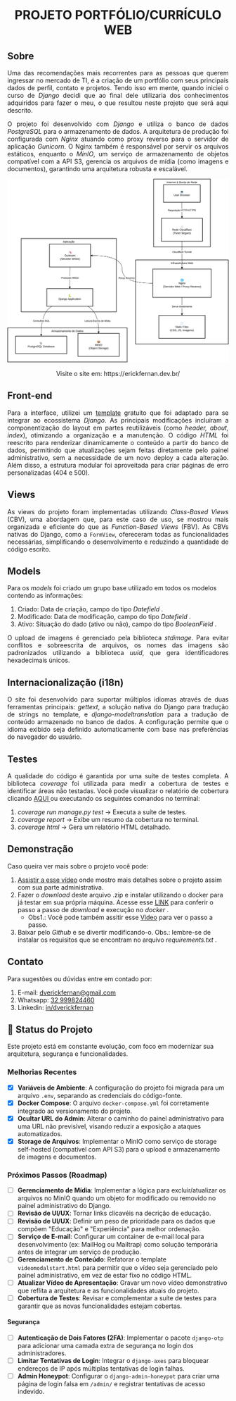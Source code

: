 <h1 align="center">
PROJETO PORTFÓLIO/CURRÍCULO WEB
</h1>

## Sobre

<p align="justify">  
Uma das recomendações mais recorrentes para as pessoas que querem ingressar no mercado de TI, é a criação de um portfólio com seus principais dados de 
perfil, contato e projetos. Tendo isso em mente, quando iniciei o curso de <em> Django </em> decidi que ao final dele utilizaria dos conhecimentos adquiridos para 
fazer o meu, o que resultou neste projeto que será aqui descrito.
</p>

<p align="justify"> 
O projeto foi desenvolvido com <em>Django</em> e utiliza o banco de dados <em>PostgreSQL</em> para o armazenamento de dados. A arquitetura de produção foi configurada com <em>Nginx</em> atuando como proxy reverso para o servidor de aplicação <em>Gunicorn</em>. O Nginx também é responsável por servir os arquivos estáticos, enquanto o <em>MinIO</em>, um serviço de armazenamento de objetos compatível com a API S3, gerencia os arquivos de mídia (como imagens e documentos), garantindo uma arquitetura robusta e escalável.
 
</p>

<p align="center">
 <img src="https://github.com/ErickFernan/curriculo_online_django/blob/master/readme imagens/arquitetura.svg"/>
</p>

<p align="center"> Visite o site em: https://erickfernan.dev.br/ </p>


## Front-end

<p align="justify"> 
Para a interface, utilizei um <a href="https://www.free-css.com/free-css-templates/page278/freefolio">template</a> gratuito que foi adaptado para se integrar ao ecossistema <em>Django</em>. As principais modificações incluíram a componentização do layout em partes reutilizáveis (como <em>header, about, index</em>), otimizando a organização e a manutenção. O código <em>HTML</em> foi reescrito para renderizar dinamicamente o conteúdo a partir do banco de dados, permitindo que atualizações sejam feitas diretamente pelo painel administrativo, sem a necessidade de um novo deploy a cada alteração. Além disso, a estrutura modular foi aproveitada para criar páginas de erro personalizadas (404 e 500).
</p>

## Views

<p align="justify"> 
As views do projeto foram implementadas utilizando <em>Class-Based Views</em> (CBV), uma abordagem que, para este caso de uso, se mostrou mais organizada e eficiente do que as <em>Function-Based Views</em> (FBV). As CBVs nativas do Django, como a <code>FormView</code>, ofereceram todas as funcionalidades necessárias, simplificando o desenvolvimento e reduzindo a quantidade de código escrito.
</p>

## Models


Para os <em> models </em> foi criado um grupo base utilizado em todos os modelos contendo as informações:

1. Criado: Data de criação, campo do tipo <em> Datefield </em>.
2. Modificado: Data de modificação, campo do tipo <em> Datefield </em>.
3. Ativo: Situação do dado (ativo ou não), campo do tipo <em> BooleanField </em>.

<p align="justify"> 
O upload de imagens é gerenciado pela biblioteca <em>stdimage</em>. Para evitar conflitos e sobreescrita de arquivos, os nomes das imagens são padronizados utilizando a biblioteca <em>uuid</em>, que gera identificadores hexadecimais únicos.
</p>

## Internacionalização (i18n)

<p align="justify"> 
O site foi desenvolvido para suportar múltiplos idiomas através de duas ferramentas principais: <em>gettext</em>, a solução nativa do Django para tradução de strings no template, e <em>django-modeltranslation</em> para a tradução de conteúdo armazenado no banco de dados. A configuração permite que o idioma exibido seja definido automaticamente com base nas preferências do navegador do usuário.
</p>

## Testes

<p align="justify"> 
A qualidade do código é garantida por uma suíte de testes completa. A biblioteca <em>coverage</em> foi utilizada para medir a cobertura de testes e identificar áreas não testadas. Você pode visualizar o relatório de cobertura clicando <a href="https://github.com/ErickFernan/curriculo_online_django/blob/master/tests.pdf"> AQUI </a> ou executando os seguintes comandos no terminal:
</p>

1. <em>coverage run manage.py test</em> -> Executa a suíte de testes.
2. <em> coverage report</em> -> Exibe um resumo da cobertura no terminal.
3. <em>coverage html</em> ->  Gera um relatório HTML detalhado.

## Demonstração

Caso queira ver mais sobre o projeto você pode:
1. [Assistir a esse vídeo](https://youtu.be/xNfOM4lk_LE) onde mostro mais detalhes sobre o projeto assim com sua parte administrativa.
2. Fazer o <em> download </em> deste arquivo .zip e instalar utilizando o docker para já testar em sua própria máquina. Acesse esse [LINK](https://gist.github.com/ErickFernan/e8d9e72500b7f75b77db9e9fb931e5fa) para conferir o passo a passo de <em> download </em> e execução no <em> docker </em>. 
    * Obs1.: Você pode também assitir esse [Vídeo](https://youtu.be/HGx5Y0h-Lkg) para ver o passo a passo.
3. Baixar pelo <em> Github </em> e se divertir modificando-o. Obs.: lembre-se de instalar os requisitos que se encontram no arquivo 
<em> requirements.txt </em>.

## Contato

Para sugestões ou dúvidas entre em contado por:

1. E-mail: dverickfernan@gmail.com
2. Whatsapp: <a href="https://wa.me/5532999824460"> 32 999824460 </a>
3. Linkedin: <a href="https://www.linkedin.com/in/dverickfernan/"> in/dverickfernan </a>

## 🚀 Status do Projeto

Este projeto está em constante evolução, com foco em modernizar sua arquitetura, segurança e funcionalidades.

### Melhorias Recentes
- [x] **Variáveis de Ambiente**: A configuração do projeto foi migrada para um arquivo `.env`, separando as credenciais do código-fonte.
- [x] **Docker Compose**: O arquivo `docker-compose.yml` foi corretamente integrado ao versionamento do projeto.
- [x] **Ocultar URL do Admin**: Alterar o caminho do painel administrativo para uma URL não previsível, visando reduzir a exposição a ataques automatizados.
- [x] **Storage de Arquivos**: Implementar o MinIO como serviço de storage self-hosted (compatível com API S3) para o upload e armazenamento de imagens e documentos.

### Próximos Passos (Roadmap)
- [ ] **Gerenciamento de Mídia**: Implementar a lógica para excluir/atualizar os arquivos no MinIO quando um objeto for modificado ou removido no painel administrativo do Django.
- [ ] **Revisão de UI/UX**: Tornar links clicavéis na decrição de educação.
- [ ] **Revisão de UI/UX**: Definir um peso de prioridade para os dados que compõem "Educação" e "Experiência" para melhor ordenação.
- [ ] **Serviço de E-mail**: Configurar um container de e-mail local para desenvolvimento (ex: MailHog ou Mailtrap) como solução temporária antes de integrar um serviço de produção.
- [ ] **Gerenciamento de Conteúdo**: Refatorar o template `videomodalstart.html` para permitir que o vídeo seja gerenciado pelo painel administrativo, em vez de estar fixo no código HTML.
- [ ] **Atualizar Vídeo de Apresentação**: Gravar um novo vídeo demonstrativo que reflita a arquitetura e as funcionalidades atuais do projeto.
- [ ] **Cobertura de Testes**: Revisar e complementar a suíte de testes para garantir que as novas funcionalidades estejam cobertas.

#### Segurança
- [ ] **Autenticação de Dois Fatores (2FA)**: Implementar o pacote `django-otp` para adicionar uma camada extra de segurança no login dos administradores.
- [ ] **Limitar Tentativas de Login**: Integrar o `django-axes` para bloquear endereços de IP após múltiplas tentativas de login falhas.
- [ ] **Admin Honeypot**: Configurar o `django-admin-honeypot` para criar uma página de login falsa em `/admin/` e registrar tentativas de acesso indevido.
